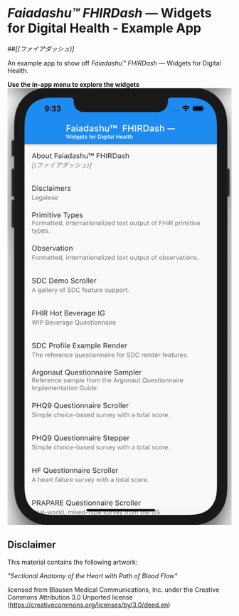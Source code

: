 # *Faiadashu™ FHIRDash* — Widgets for Digital Health - Example App
##*[(ファイアダッシュ)]*

An example app to show off *Faiadashu™ FHIRDash* — Widgets for Digital Health.

**Use the in-app menu to explore the widgets**
![In-App Menu](../doc/example-menu.png)

## Disclaimer
This material contains the following artwork:

*"Sectional Anatomy of the Heart with Path of Blood Flow"*

licensed from Blausen Medical Communications, Inc. under the Creative Commons Attribution 3.0 Unported license (https://creativecommons.org/licenses/by/3.0/deed.en)
